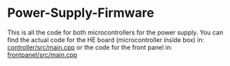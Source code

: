 # Power-Supply-Firmware

This is all the code for both microcontrollers for the power supply. You can find the actual code for the HE board (microcontroller inside box) in: 
[controller/src/main.cpp](controller/src/main.cpp) or the code for the front panel in: 
[frontpanel/src/main.cpp](frontpanel/src/main.cpp)
